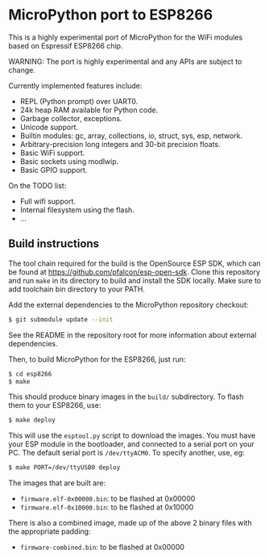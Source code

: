 MicroPython port to ESP8266
===========================

This is a highly experimental port of MicroPython for the WiFi modules based
on Espressif ESP8266 chip.

WARNING: The port is highly experimental and any APIs are subject to change.

Currently implemented features include:
- REPL (Python prompt) over UART0.
- 24k heap RAM available for Python code.
- Garbage collector, exceptions.
- Unicode support.
- Builtin modules: gc, array, collections, io, struct, sys, esp, network.
- Arbitrary-precision long integers and 30-bit precision floats.
- Basic WiFi support.
- Basic sockets using modlwip.
- Basic GPIO support.

On the TODO list:
- Full wifi support.
- Internal filesystem using the flash.
- ...

Build instructions
------------------

The tool chain required for the build is the OpenSource ESP SDK, which can be
found at <https://github.com/pfalcon/esp-open-sdk>.  Clone this repository and
run `make` in its directory to build and install the SDK locally.  Make sure
to add toolchain bin directory to your PATH.

Add the external dependencies to the MicroPython repository checkout:
```bash
$ git submodule update --init
```
See the README in the repository root for more information about external
dependencies.

Then, to build MicroPython for the ESP8266, just run:
```bash
$ cd esp8266
$ make
```
This should produce binary images in the `build/` subdirectory.  To flash them
to your ESP8266, use:
```bash
$ make deploy
```
This will use the `esptool.py` script to download the images.  You must have
your ESP module in the bootloader, and connected to a serial port on your PC.
The default serial port is `/dev/ttyACM0`.  To specify another, use, eg:
```bash
$ make PORT=/dev/ttyUSB0 deploy
```

The images that are built are:
- `firmware.elf-0x00000.bin`: to be flashed at 0x00000
- `firmware.elf-0x10000.bin`: to be flashed at 0x10000

There is also a combined image, made up of the above 2 binary files with the
appropriate padding:
- `firmware-combined.bin`: to be flashed at 0x00000
